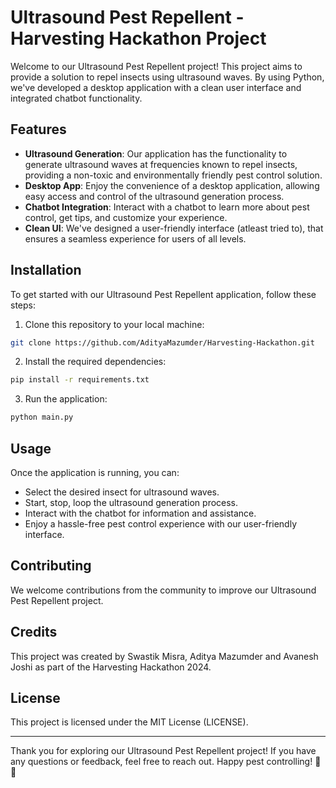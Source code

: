 # Ultrasound Pest Repellent - Harvesting Hackathon Project

Welcome to our Ultrasound Pest Repellent project! This project aims to provide a solution to repel insects using ultrasound waves. By using Python, we've developed a desktop application with a clean user interface and integrated chatbot functionality.

## Features

- **Ultrasound Generation**: Our application has the functionality to generate ultrasound waves at frequencies known to repel insects, providing a non-toxic and environmentally friendly pest control solution.
- **Desktop App**: Enjoy the convenience of a desktop application, allowing easy access and control of the ultrasound generation process.
- **Chatbot Integration**: Interact with a chatbot to learn more about pest control, get tips, and customize your experience.
- **Clean UI**: We've designed a user-friendly interface (atleast tried to), that ensures a seamless experience for users of all levels.

## Installation

To get started with our Ultrasound Pest Repellent application, follow these steps:

1. Clone this repository to your local machine:

```bash
git clone https://github.com/AdityaMazumder/Harvesting-Hackathon.git
```

2. Install the required dependencies:

```bash
pip install -r requirements.txt
```

3. Run the application:

```bash
python main.py
```

## Usage

Once the application is running, you can:

- Select the desired insect for ultrasound waves.
- Start, stop, loop the ultrasound generation process.
- Interact with the chatbot for information and assistance.
- Enjoy a hassle-free pest control experience with our user-friendly interface.

## Contributing

We welcome contributions from the community to improve our Ultrasound Pest Repellent project.

## Credits

This project was created by Swastik Misra, Aditya Mazumder and Avanesh Joshi as part of the Harvesting Hackathon 2024.

## License

This project is licensed under the MIT License (LICENSE).

---

Thank you for exploring our Ultrasound Pest Repellent project! If you have any questions or feedback, feel free to reach out. Happy pest controlling! 🦟🚫
